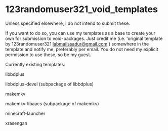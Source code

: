 # 123randomuser321_void_templates
Unless specified elsewhere, I do not intend to submit these.

If you want to do so, you can use my templates as a base to create your own for submission to void-packages.
Just credit me (i.e. 'original template by 123randomuser321 <labmailssadur@gmail.com>') somewhere in the template and notify me, preferably per email. You do not need my explicit permission to use these, so be my guest.



Currently existing templates:


libbdplus

libbdplus-devel (subpackage of libbdplus)

makemkv

makemkv-libaacs (subpackage of makemkv)

minecraft-launcher

xrasengan
